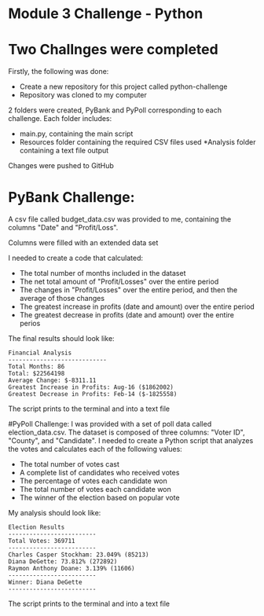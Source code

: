 # Module 3 Challenge - Python
# Two Challnges were completed
Firstly, the following was done:
* Create a new repository for this project called python-challenge
* Repository was cloned to my computer

2 folders were created, PyBank and PyPoll corresponding to each challenge.
Each folder includes:
* main.py, containing the main script
* Resources folder containing the required CSV files used
*Analysis folder containing a text file output

Changes were pushed to GitHub

# PyBank Challenge:
A csv file called budget_data.csv was provided to me, containing the columns "Date" and "Profit/Loss".

Columns were filled with an extended data set

I needed to create a code that calculated:
* The total number of months included in the dataset
* The net total amount of "Profit/Losses" over the entire period
* The changes in "Profit/Losses" over the entire period, and then the average of those changes
* The greatest increase in profits (date and amount) over the entire period
* The greatest decrease in profits (date and amount) over the entire perios

The final results should look like:
```
Financial Analysis
----------------------------
Total Months: 86
Total: $22564198
Average Change: $-8311.11
Greatest Increase in Profits: Aug-16 ($1862002)
Greatest Decrease in Profits: Feb-14 ($-1825558)
```
The script prints to the terminal and into a text file

#PyPoll Challenge:
I was provided with a set of poll data called election_data.csv. 
The dataset is composed of three columns: "Voter ID", "County", and "Candidate". 
I needed to create a Python script that analyzes the votes and calculates each of the following values:

* The total number of votes cast
* A complete list of candidates who received votes
* The percentage of votes each candidate won
* The total number of votes each candidate won
* The winner of the election based on popular vote

My analysis should look like:
```
Election Results
-------------------------
Total Votes: 369711
-------------------------
Charles Casper Stockham: 23.049% (85213)
Diana DeGette: 73.812% (272892)
Raymon Anthony Doane: 3.139% (11606)
-------------------------
Winner: Diana DeGette
-------------------------
```
The script prints to the terminal and into a text file
